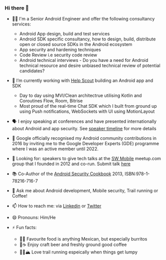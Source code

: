 ### Hi there 👋

- 🧑‍💻 I'm a Senior Android Engineer and offer the following consultancy services:
  - Android App design, build and test services
  - Android SDK specific consultancy, how to design, build, distribute open or closed source SDKs in the Android ecosystem
  - App security and hardening techniques
  - Code Review i.e security code review
  - Android technical interviews - Do you have a need for Android technical resource and desire unbiased technical review of potential candidates?

- 🔭 I’m currently working with [Help Scout](https://github.com/helpscout) building an Android app and SDK
  - Day to day using MVI/Clean architectrue utilising Kotlin and Coroutines Flow, Room, Bitrise
  - Most proud of the real-time Chat SDK which I built from ground up using Push notifications, WebSockets with UI using MotionLayout
- 🗣 I enjoy speaking at conferences and have presented internationally about Android and app security. See [speaker timeline](./speaker_timeline.md) for more details
- 🎉 Google officially recognised my Android community contributions in 2016 by inviting me to the Google Developer Experts (GDE) programme where I was an active member until 2022.

- 👀 Looking for: speakers to give tech talks at the [SW Mobile](https://www.meetup.com/swmobile/) meetup.com group that I founded in 2012 and co-run. Submit talk [here](https://docs.google.com/forms/d/e/1FAIpQLSc_NeuxT_Tmo01pwu0CKbffLJUeyczkmEwXMs1rBFxlncfgKQ/viewform)

- 📚 Co-Author of the [Android Security Cookbook](https://www.packtpub.com/product/android-security-cookbook/9781782167167) 2013, ISBN:978-1-78216-716-7
- 💬 Ask me about Android development, Mobile security,  Trail running or Coffee!  
- 📫 How to reach me: via [Linkedin](https://www.linkedin.com/in/scottbown/) or [Twitter](https://twitter.com/scottyab) 
- 😄 Pronouns: Him/He
- ⚡ Fun facts: 
  - 🌯🌮 Favourite food is anything Mexican, but especially burritos 
  - 🍻☕️ Enjoy craft beer and freshly ground good coffee
  - 🏃‍♂️🏔 Love trail running espeically when things get lumpy
